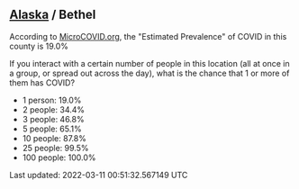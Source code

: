 
## [Alaska](/united-states/alaska) / Bethel

According to [MicroCOVID.org](http://microcovid.org),
the "Estimated Prevalence" of COVID in this county is 19.0%

If you interact with a certain number of people in this location
(all at once in a group, or spread out across the day), what is the chance that
1 or more of them has COVID?

- 1 person: 19.0%
- 2 people: 34.4%
- 3 people: 46.8%
- 5 people: 65.1%
- 10 people: 87.8%
- 25 people: 99.5%
- 100 people: 100.0%

Last updated: 2022-03-11 00:51:32.567149 UTC
